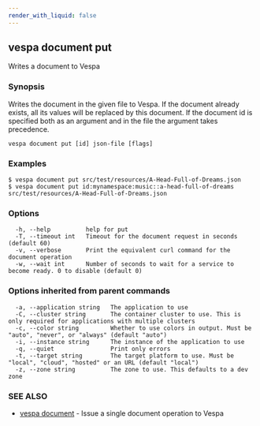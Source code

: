 ```yaml
---
render_with_liquid: false
---
```


## vespa document put

Writes a document to Vespa

### Synopsis

Writes the document in the given file to Vespa.
If the document already exists, all its values will be replaced by this document.
If the document id is specified both as an argument and in the file the argument takes precedence.

```
vespa document put [id] json-file [flags]
```

### Examples

```
$ vespa document put src/test/resources/A-Head-Full-of-Dreams.json
$ vespa document put id:mynamespace:music::a-head-full-of-dreams src/test/resources/A-Head-Full-of-Dreams.json
```

### Options

```
  -h, --help          help for put
  -T, --timeout int   Timeout for the document request in seconds (default 60)
  -v, --verbose       Print the equivalent curl command for the document operation
  -w, --wait int      Number of seconds to wait for a service to become ready. 0 to disable (default 0)
```

### Options inherited from parent commands

```
  -a, --application string   The application to use
  -C, --cluster string       The container cluster to use. This is only required for applications with multiple clusters
  -c, --color string         Whether to use colors in output. Must be "auto", "never", or "always" (default "auto")
  -i, --instance string      The instance of the application to use
  -q, --quiet                Print only errors
  -t, --target string        The target platform to use. Must be "local", "cloud", "hosted" or an URL (default "local")
  -z, --zone string          The zone to use. This defaults to a dev zone
```

### SEE ALSO

* [vespa document](vespa_document.html)	 - Issue a single document operation to Vespa


